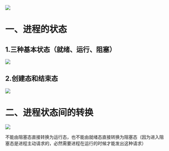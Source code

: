 ![](https://cdn.jsdelivr.net/gh/lcekold/blogimage@main/OperatingSystem/jcdztjzh.png)

# 一、进程的状态

## 1.三种基本状态（就绪、运行、阻塞）

![](https://cdn.jsdelivr.net/gh/lcekold/blogimage@main/OperatingSystem/jxyxzs.png)

## 2.创建态和结束态

![](https://cdn.jsdelivr.net/gh/lcekold/blogimage@main/OperatingSystem/cjhzz.png)

# 二、进程状态间的转换

![](https://cdn.jsdelivr.net/gh/lcekold/blogimage@main/OperatingSystem/jczdzh.png)

不能由阻塞态直接转换为运行态，也不能由就绪态直接转换为阻塞态（因为进入阻塞态是进程主动请求的，必然需要进程在运行的时候才能发出这种请求）